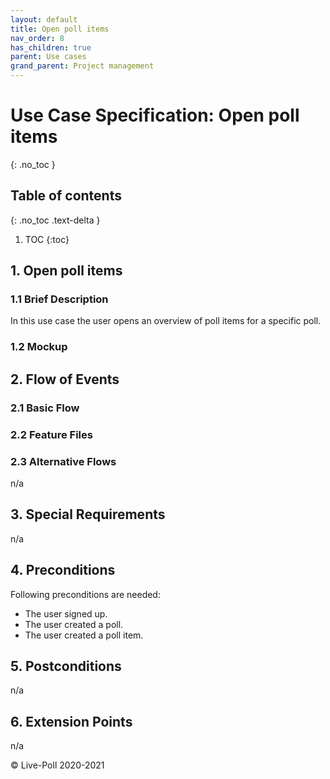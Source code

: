 ```yaml
---
layout: default
title: Open poll items
nav_order: 8
has_children: true
parent: Use cases
grand_parent: Project management
---
```

# Use Case Specification: Open poll items
{: .no_toc }

## Table of contents
{: .no_toc .text-delta }

1. TOC
{:toc}

## 1. Open poll items
### 1.1 Brief Description
In this use case the user opens an overview of poll items for a specific poll.
### 1.2 Mockup


## 2. Flow of Events
### 2.1 Basic Flow


### 2.2 Feature Files


### 2.3 Alternative Flows
n/a
## 3. Special Requirements
n/a
## 4. Preconditions
Following preconditions are needed:
- The user signed up.
- The user created a poll.
- The user created a poll item.
## 5. Postconditions
n/a
## 6. Extension Points
n/a

© Live-Poll 2020-2021